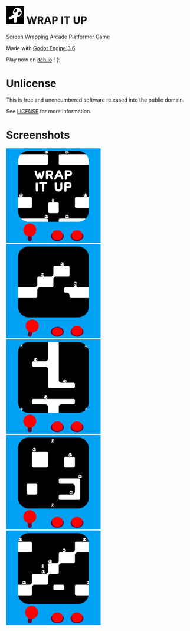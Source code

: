 # ![icon](media/image/icon/48.png) WRAP IT UP

Screen Wrapping Arcade Platformer Game

Made with [Godot Engine 3.6](https://godotengine.org)

Play now on [itch.io](https://harmonyhoney.itch.io/wrap-it-up) ! (:

# Unlicense
This is free and unencumbered software released into the public domain.

See [LICENSE](LICENSE) for more information.

# Screenshots

![shot1](media/image/screenshot/thumb1.png)
![shot2](media/image/screenshot/thumb2.png)
![shot3](media/image/screenshot/thumb3.png)
![shot4](media/image/screenshot/thumb4.png)
![shot5](media/image/screenshot/thumb5.png)